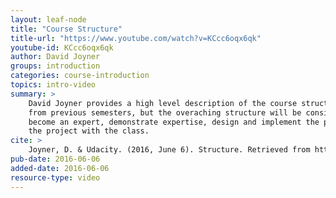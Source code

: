 ```yaml
---
layout: leaf-node
title: "Course Structure"
title-url: "https://www.youtube.com/watch?v=KCcc6oqx6qk"
youtube-id: KCcc6oqx6qk
author: David Joyner
groups: introduction
categories: course-introduction
topics: intro-video
summary: >
    David Joyner provides a high level description of the course structure. It may change
    from previous semesters, but the overaching structure will be consistent: research an area,
    become an expert, demonstrate expertise, design and implement the project, and share
    the project with the class.
cite: >
    Joyner, D. & Udacity. (2016, June 6). Structure. Retrieved from https://www.youtube.com/watch?v=KCcc6oqx6qk
pub-date: 2016-06-06
added-date: 2016-06-06
resource-type: video
---
```

